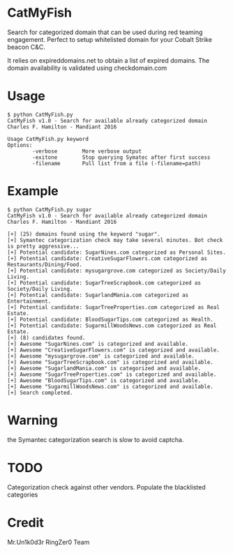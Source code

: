 # CatMyFish
Search for categorized domain that can be used during red teaming engagement. Perfect to setup whitelisted domain for your 
Cobalt Strike beacon C&C. 

It relies on expireddomains.net to obtain a list of expired domains. The domain availability is validated using checkdomain.com

# Usage
```
$ python CatMyFish.py
CatMyFish v1.0 - Search for available already categorized domain
Charles F. Hamilton - Mandiant 2016

Usage CatMyFish.py keyword
Options:
        -verbose        More verbose output
        -exitone        Stop querying Symatec after first success
        -filename       Pull list from a file (-filename=path)
```

# Example
```
$ python CatMyFish.py sugar
CatMyFish v1.0 - Search for available already categorized domain
Charles F. Hamilton - Mandiant 2016

[+] (25) domains found using the keyword "sugar".
[+] Symantec categorization check may take several minutes. Bot check is pretty aggressive...
[+] Potential candidate: SugarNines.com categorized as Personal Sites.
[+] Potential candidate: CreativeSugarFlowers.com categorized as Restaurants/Dining/Food.
[+] Potential candidate: mysugargrove.com categorized as Society/Daily Living.
[+] Potential candidate: SugarTreeScrapbook.com categorized as Society/Daily Living.
[+] Potential candidate: SugarlandMania.com categorized as Entertainment.
[+] Potential candidate: SugarTreeProperties.com categorized as Real Estate.
[+] Potential candidate: BloodSugarTips.com categorized as Health.
[+] Potential candidate: SugarmillWoodsNews.com categorized as Real Estate.
[+] (8) candidates found.
[+] Awesome "SugarNines.com" is categorized and available.
[+] Awesome "CreativeSugarFlowers.com" is categorized and available.
[+] Awesome "mysugargrove.com" is categorized and available.
[+] Awesome "SugarTreeScrapbook.com" is categorized and available.
[+] Awesome "SugarlandMania.com" is categorized and available.
[+] Awesome "SugarTreeProperties.com" is categorized and available.
[+] Awesome "BloodSugarTips.com" is categorized and available.
[+] Awesome "SugarmillWoodsNews.com" is categorized and available.
[+] Search completed.
```

# Warning
the Symantec categorization search is slow to avoid captcha.

# TODO
Categorization check against other vendors.
Populate the blacklisted categories 

# Credit
Mr.Un1k0d3r RingZer0 Team

